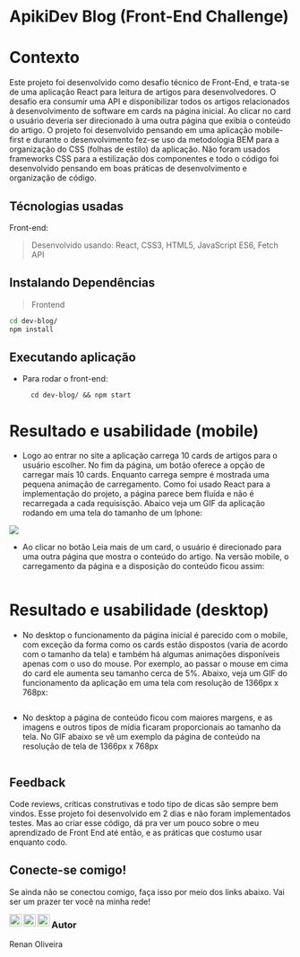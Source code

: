 # ApikiDev Blog (Front-End Challenge) 

# Contexto
Este projeto foi desenvolvido como desafio técnico de Front-End, e trata-se de uma aplicação React para leitura de artigos para desenvolvedores. O desafio era consumir uma API e disponibilizar todos os artigos relacionados à desenvolvimento de software em cards na página inicial. Ao clicar no card o usuário deveria ser direcionado à uma outra página que exibia o conteúdo do artigo. O projeto foi desenvolvido pensando em uma aplicação mobile-first e durante o desenvolvimento fez-se uso da metodologia BEM para a organização do CSS (folhas de estilo) da aplicação. Não foram usados frameworks CSS para a estilização dos componentes e todo o código foi desenvolvido pensando em boas práticas de desenvolvimento e organização de código.

## Técnologias usadas

Front-end:
> Desenvolvido usando: React, CSS3, HTML5, JavaScript ES6, Fetch API

## Instalando Dependências

> Frontend
```bash
cd dev-blog/
npm install
``` 
## Executando aplicação

* Para rodar o front-end:

  ```
    cd dev-blog/ && npm start
  ```
# Resultado e usabilidade (mobile)

* Logo ao entrar no site a aplicação carrega 10 cards de artigos para o usuário escolher. No fim da página, um botão oferece a opção de carregar mais 10 cards. Enquanto carrega sempre é mostrada uma pequena animação de carregamento. Como foi usado React para a implementação do projeto, a página parece bem fluída e não é recarregada a cada requisisção. Abaico veja um GIF da aplicação rodando em uma tela do tamanho de um Iphone:

![](mobile_home.gif)

* Ao clicar no botão Leia mais de um card, o usuário é direcionado para uma outra página que mostra o conteúdo do artigo. Na versão mobile, o carregamento da página e a disposição do conteúdo ficou assim:

![]()

# Resultado e usabilidade (desktop)

* No desktop o funcionamento da página inicial é parecido com o mobile, com exceção da forma como os cards estão dispostos (varia de acordo com o tamanho da tela) e também há algumas animações disponíveis apenas com o uso do mouse. Por exemplo, ao passar o mouse em cima do card ele aumenta seu tamanho cerca de 5%. Abaixo, veja um GIF do funcionamento da aplicação em uma tela com resolução de 1366px x 768px:

![]()

* No desktop a página de conteúdo ficou com maiores margens, e as imagens e outros tipos de mídia ficaram proporcionais ao tamanho da tela. No GIF abaixo se vê um exemplo da página de conteúdo na resolução de tela de 1366px x 768px

![]()

## Feedback

Code reviews, críticas construtivas e todo tipo de dicas são sempre bem vindos. Esse projeto foi desenvolvido em 2 dias e não foram implementados testes. Mas ao criar esse código, dá pra ver um pouco sobre o meu aprendizado de Front End até então, e as práticas que costumo usar enquanto codo.

## Conecte-se comigo!

Se ainda não se conectou comigo, faça isso por meio dos links abaixo. Vai ser um prazer ter você na minha rede!

<a href="https://www.linkedin.com/in/isthatrelany06/">
  <img align="left" alt="LinkdeIn do Renan" width="22px" src="https://cdn.jsdelivr.net/npm/simple-icons@v3/icons/linkedin.svg" />
</a>
<a href="https://www.instagram.com/ren4n.dev/">
  <img align="left" alt="Instagram do Renan" width="22px" src="https://cdn.jsdelivr.net/npm/simple-icons@v3/icons/instagram.svg" />
</a>
<a href="https://twitter.com/Ren4nDev">
  <img align="left" alt="Twitter do Renan" width="22px" src="https://cdn.jsdelivr.net/npm/simple-icons@3.12.2/icons/twitter.svg" />
</a>

### Autor

Renan Oliveira
